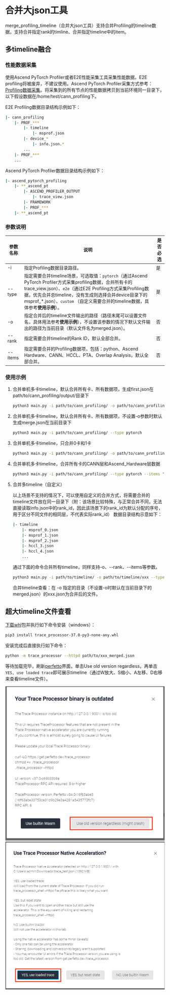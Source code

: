 # 合并大json工具

merge_profiling_timeline（合并大json工具）支持合并Profiling的timeline数据，支持合并指定rank的timline、合并指定timeline中的item。


## 多timeline融合

### 性能数据采集

使用Ascend PyTorch Profiler或者E2E性能采集工具采集性能数据，E2E profiling将被废弃，不建议使用。Ascend PyTorch Profiler采集方式参考：[Profiling数据采集](https://gitee.com/ascend/att/tree/master/profiler)。将采集到的所有节点的性能数据拷贝到当前环境同一目录下，以下假设数据在/home/test/cann_profiling下。

E2E Profiling数据目录结构示例如下：

```bash
|- cann_profiling
    |- PROF_***
        |- timeline
            |- msprof.json
        |- device_*
            |- info.json.*
        ...
    |- PROF_***
    ...
```

Ascend PyTorch Profiler数据目录结构示例如下：

```bash
|- ascend_pytorch_profiling
    |- **_ascend_pt
        |- ASCEND_PROFILER_OUTPUT
            |- trace_view.json
        |- FRAMEWORK
        |- PROF_***
    |- **_ascend_pt
```

### 参数说明

| 参数名称 | 说明                                                         | 是否必选 |
| -------- | ------------------------------------------------------------ | -------- |
| -i       | 指定Profiling数据目录路径。                                  | 是       |
| --type   | 指定需要合并timeline场景，可选取值：`pytorch`（通过Ascend PyTorch Profiler方式采集profiling数据，合并所有卡的trace_view.json）、`e2e`（通过E2E Profiling方式采集Profiling数据，优先合并总timeline，没有生成则选择合并device目录下的msprof_*.json）、`custom` （自定义需要合并的timeline数据，具体参考**使用示例**）。 | 是       |
| -o       | 指定合并后的timeline文件输出的路径（路径末尾可以设置文件名，具体用法参考**使用示例**），不设置该参数的情况下默认文件输出的路径为当前目录（默认文件名为merged.json）。 | 否       |
| --rank   | 指定需要合并timeline的Rank ID，默认全部合并。                | 否       |
| --items  | 指定需要合并的Profiling数据项，包括：python、Ascend Hardware、CANN、HCCL、PTA、Overlap Analysis，默认全部合并。 | 否       |

### 使用示例

1. 合并单机多卡timeline，默认合并所有卡、所有数据项，生成first.json在path/to/cann_profiling/output/目录下

   ```bash
   python3 main.py -i path/to/cann_profiling/ -o path/to/cann_profiling/output/first --type pytorch
   ```

2. 合并单机多卡timeline，默认合并所有卡、所有数据项，不设置-o参数时默认生成merge.json在当前目录下

   ```bash
   python3 main.py -i path/to/cann_profiling/ --type pytorch
   ```

3. 合并单机多卡timeline，只合并0卡和1卡

   ```bash
   python3 main.py -i path/to/cann_profiling/ -o path/to/cann_profiling/output/2p --type pytorch --rank 0,1
   ```

4. 合并单机多卡timeline，合并所有卡的CANN层和Ascend_Hardware层数据

   ```bash
   python3 main.py -i path/to/cann_profiling/ --type pytorch --items "CANN,Ascend Hardware"
   ```

5. 合并多timeline（自定义）

   以上场景不支持的情况下，可以使用自定义的合并方式，将需要合并的timeline文件放在同一目录下（附：该场景比较特殊，与正常合并不同，无法直接读取info.json中的rank_id，因此该场景下的rank_id为默认分配的序号，用于区分不同文件的相同层，不代表实际rank_id）
   数据目录结构示意如下：

   ```bash
   |- timeline
       |- msprof_0.json
       |- msprof_1.json
       |- msprof_2.json
       |- hccl_3.json
       |- hccl_4.json
       ...
   ```

   通过下面的命令合并所有timeline，同样支持-o、--rank、--items等参数。

   ```bash
   python3 main.py -i path/to/timeline/ -o path/to/timeline/xxx --type custom
   ```

   合并timeline查看：在 -o 指定的目录（不设置-o时默认在当前目录下的merged.json）的xxx.json为合并后的文件。


## 超大timeline文件查看

[下载whl](https://gitee.com/aerfaliang/trace_processor/releases/download/trace_processor_37.0/trace_processor-37.0-py3-none-any.whl)包并执行如下命令安装（windows）：

```bash
pip3 install trace_processor-37.0-py3-none-any.whl
```

安装完成后直接执行如下命令：

```bash
python -m trace_processor --httpd path/to/xxx_merged.json 
```

等待加载完毕，刷新[perfetto](https://ui.perfetto.dev/)界面，单击Use old version regardless，再单击`YES, use loaded trace`即可展示timeline（通过W放大、S缩小、A左移、D右移来查看timeline文件）。

![输入图片说明](perfetto%E4%BD%BF%E7%94%A8%E6%8C%87%E5%AF%BC%E6%88%AA%E5%9B%BE1.png)
![输入图片说明](perfetto%E4%BD%BF%E7%94%A8%E6%8C%87%E5%AF%BC%E6%88%AA%E5%9B%BE2.png)